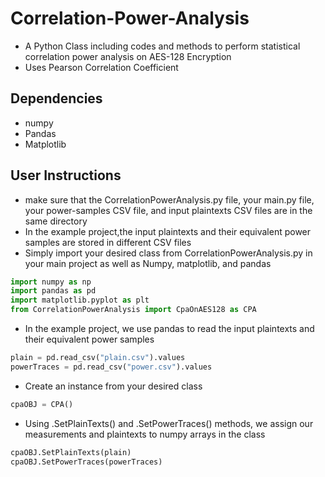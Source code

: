 # Correlation-Power-Analysis
* A Python Class including codes and methods to perform statistical correlation power analysis on AES-128 Encryption
* Uses Pearson Correlation Coefficient 

## Dependencies
* numpy
* Pandas
* Matplotlib

## User Instructions
* make sure that the CorrelationPowerAnalysis.py file, your main.py file, your power-samples CSV file, and input plaintexts CSV files are in the same directory
* In the example project,the input plaintexts and their equivalent power samples are stored in different CSV files 
* Simply import your desired class from CorrelationPowerAnalysis.py in your main project as well as Numpy, matplotlib, and pandas
```py
import numpy as np
import pandas as pd
import matplotlib.pyplot as plt
from CorrelationPowerAnalysis import CpaOnAES128 as CPA
```
* In the example project, we use pandas to read the input plaintexts and their equivalent power samples
```py
plain = pd.read_csv("plain.csv").values
powerTraces = pd.read_csv("power.csv").values
```
* Create an instance from your desired class
```py
cpaOBJ = CPA()
```
* Using .SetPlainTexts() and .SetPowerTraces() methods, we assign our measurements and plaintexts to numpy arrays in the class
```py
cpaOBJ.SetPlainTexts(plain)
cpaOBJ.SetPowerTraces(powerTraces)
```
